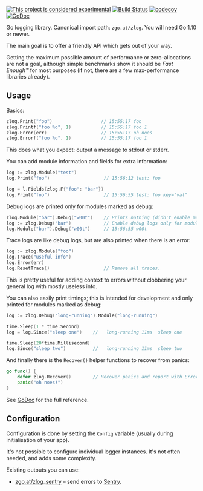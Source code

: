 [![This project is considered experimental](https://img.shields.io/badge/Status-experimental-red.svg)](https://arp242.net/status/experimental)
[![Build Status](https://travis-ci.org/zgoat/zlog.svg?branch=master)](https://travis-ci.org/zgoat/zlog)
[![codecov](https://codecov.io/gh/zgoat/zlog/branch/master/graph/badge.svg)](https://codecov.io/gh/zgoat/zlog)
[![GoDoc](https://godoc.org/zgo.at/zlog?status.svg)](https://godoc.org/zgo.at/zlog)

Go logging library. Canonical import path: `zgo.at/zlog`. You will need Go 1.10
or newer.

The main goal is to offer a friendly API which gets out of your way.

Getting the maximum possible amount of performance or zero-allocations are not a
goal, although simple benchmarks show it should be *Fast Enough™* for most
purposes (if not, there are a few max-performance libraries already).

Usage
-----

Basics:

```go
zlog.Print("foo")                  // 15:55:17 foo
zlog.Printf("foo %d", 1)           // 15:55:17 foo 1
zlog.Error(err)                    // 15:55:17 oh noes
zlog.Errorf("foo %d", 1)           // 15:55:17 foo 1
```

This does what you expect: output a message to stdout or stderr.

You can add module information and fields for extra information:

```go
log := zlog.Module("test")
log.Print("foo")                    // 15:56:12 test: foo

log = l.Fields(zlog.F{"foo": "bar"})
log.Print("foo")                    // 15:56:55 test: foo key="val"
```

Debug logs are printed only for modules marked as debug:

```go
zlog.Module("bar").Debug("w00t")    // Prints nothing (didn't enable module "bar").
log := zlog.Debug("bar")            // Enable debug logs only for module "bar".
log.Module("bar").Debug("w00t")     // 15:56:55 w00t
```

Trace logs are like debug logs, but are also printed when there is an error:

```go
log := zlog.Module("foo")
log.Trace("useful info")
log.Error(err)
log.ResetTrace()                    // Remove all traces.
```

This is pretty useful for adding context to errors without clobbering your
general log with mostly useless info.

You can also easily print timings; this is intended for development and only
printed for modules marked as debug:

```go
log := zlog.Debug("long-running").Module("long-running")

time.Sleep(1 * time.Second)
log = log.Since("sleep one")    //   long-running 11ms  sleep one

time.Sleep(20*time.Millisecond)
log.Since("sleep two")          //   long-running 11ms  sleep two
```

And finally there is the `Recover()` helper functions to recover from panics:

```go
go func() {
    defer zlog.Recover()        // Recover panics and report with Error().
    panic("oh noes!")
}
```

See [GoDoc](https://godoc.org/zgo.at/zlog) for the full reference.


Configuration
-------------

Configuration is done by setting the `Config` variable (usually during
initialisation of your app).

It's not possible to configure individual logger instances. It's not often
needed, and adds some complexity.

Existing outputs you can use:

- [zgo.at/zlog_sentry](https://github.com/zgoat/zlog_sentry) – send errors to
  [Sentry](https://sentry.io).
